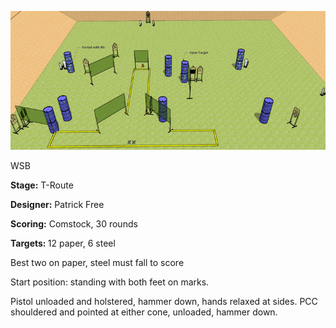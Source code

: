 ![T-Route](Stage%20Design.png)

WSB

<b>Stage:</b> T-Route

<b>Designer:</b> Patrick Free

<b>Scoring:</b> Comstock, 30 rounds

<b>Targets: </b>12 paper, 6 steel

Best two on paper, steel must fall to score

Start position: standing with both feet on marks.

Pistol unloaded and holstered, hammer down, hands relaxed at sides. PCC shouldered and pointed at either cone, unloaded, hammer down.
